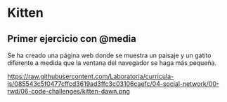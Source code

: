 # Kitten
## Primer ejercicio con @media

Se ha creado una página web donde se muestra un paisaje y un gatito diferente a medida que la ventana del navegador se haga más pequeña.

https://raw.githubusercontent.com/Laboratoria/curricula-js/085543c5f0477cffcd3619ad3ffc3c03106caefc/04-social-network/00-rwd/06-code-challenges/kitten-dawn.png
